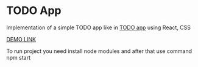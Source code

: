 # TODO App
Implementation of a simple TODO app like in [TODO app](http://todomvc.com/examples/vanillajs/) using React, CSS


[DEMO LINK](https://katerinalex.github.io/todo_app/)

To run project you need install node modules and after that use command npm start

